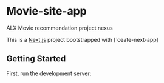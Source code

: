# Movie-site-app
ALX Movie recommendation project nexus

This is a [Next.js](https://nextjs.org) project bootstrapped with [`ceate-next-app]

## Getting Started

First, run the development server: